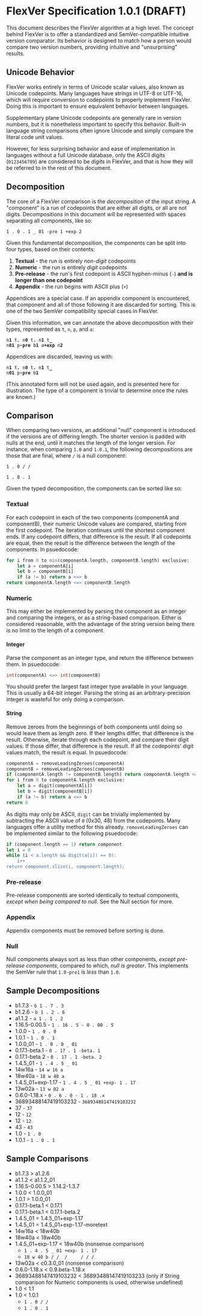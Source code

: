 # FlexVer Specification 1.0.1 (DRAFT)

This document describes the FlexVer algorithm at a high level. The concept behind FlexVer is to
offer a standardized and SemVer-compatible intuitive version comparator. Its behavior is designed
to match how a person would compare two version numbers, providing intuitive and "unsurprising"
results.

## Unicode Behavior
FlexVer works entirely in terms of Unicode scalar values, also known as Unicode codepoints. Many
languages have strings in UTF-8 or UTF-16, which will require conversion to codepoints to properly
implement FlexVer. Doing this is important to ensure equivalent behavior between languages.

Supplementary plane Unicode codepoints are generally rare in version numbers, but it is nonetheless
important to specify this behavior. Built-in language string comparisons often ignore Unicode and
simply compare the literal code unit values.

However, for less surprising behavior and ease of implementation in languages without a full Unicode
database, only the ASCII digits (`0123456789`) are considered to be *digits* in FlexVer, and that is
how they will be referred to in the rest of this document.

## Decomposition
The core of a FlexVer comparison is the *decomposition* of the input string. A "component" is a run
of codepoints that are either all digits, or all are not digits. Decompositions in this document
will be represented with spaces separating all components, like so:

`1 . 0 . 1 _ 01 -pre 1 +exp 2`

Given this fundamental decomposition, the components can be split into four types, based on their
contents:

1. **Textual** - the run is entirely *non-digit* codepoints
2. **Numeric** - the run is entirely *digit* codepoints
3. **Pre-release** - the run's first codepoint is ASCII hyphen-minus (`-`) **and is longer than one codepoint**
4. **Appendix** - the run begins with ASCII plus (`+`)

Appendices are a special case. If an appendix component is encountered, that component and all of
those following it are discarded for sorting. This is one of the two SemVer compatibility special
cases in FlexVer.

Given this information, we can annotate the above decomposition with their types, represented as
`t`, `n`, `p`, and `a`:

<code>n<b>1</b> t<b>.</b> n<b>0</b> t<b>.</b> n<b>1</b> t<b>_</b> n<b>01</b> p<b>-pre</b> b<b>1</b> a<b>+exp</b> n<b>2</b></code>

Appendices are discarded, leaving us with:

<code>n<b>1</b> t<b>.</b> n<b>0</b> t<b>.</b> n<b>1</b> t<b>_</b> n<b>01</b> p<b>-pre</b> b<b>1</b></code>

(This annotated form will not be used again, and is presented here for illustration. The type of a
component is trivial to determine once the rules are known.)

## Comparison
When comparing two versions, an additional "null" component is introduced if the versions are of
differing length. The shorter version is padded with nulls at the end, until it matches the length
of the longer version. For instance, when comparing `1.0` and `1.0.1`, the following decompositions
are those that are final, where `/` is a null component:

`1 . 0 / /`

`1 . 0 . 1`

Given the typed decomposition, the components can be sorted like so:

### Textual
For each codepoint in each of the two components (componentA and componentB), their numeric Unicode
values are compared, starting from the first codepoint. The iteration continues until the shortest
component ends. If any codepoint differs, that difference is the result. If all codepoints are
equal, then the result is the difference between the length of the components. In psuedocode:

```raku
for i from 0 to min(componentA.length, componentB.length) exclusive:
	let a = componentA[i]
	let b = componentB[i]
	if (a != b) return a <=> b
return componentA.length <=> componentB.length
```

### Numeric
This may either be implemented by parsing the component as an integer and comparing the integers,
or as a string-based comparison. Either is considered reasonable, with the advantage of the string
version being there is no limit to the length of a component.

#### Integer
Parse the component as an integer type, and return the difference between them. In psuedocode:

```raku
int(componentA) <=> int(componentB)
```

You should prefer the largest fast integer type available in your language. This is usually a 64-bit
integer. Parsing the string as an arbitrary-precision integer is wasteful for only doing a
comparison.

#### String
Remove zeroes from the beginnings of both components until doing so would leave them as length
zero. If their lengths differ, that difference is the result. Otherwise, iterate through each
codepoint, and compare their digit values. If those differ, that difference is the result. If all
the codepoints' digit values match, the result is equal. In psuedocode:

```raku
componentA = removeLeadingZeroes(componentA)
componentB = removeLeadingZeroes(componentB)
if (componentA.length != componentB.length) return componentA.length <=> componentB.length
for i from 0 to componentA.length exclusive:
	let a = digit(componentA[i])
	let b = digit(componentB[i])
	if (a != b) return a <=> b
return 0
```

As digits may only be ASCII, `digit` can be trivially implemented by subtracting the ASCII value of
`0` (0x30, 48) from the codepoints. Many languages offer a utility method for this already.
`removeLeadingZeroes` can be implemented similar to the following psuedocode:

```raku
if (component.length == 1) return component
let i = 0
while (i < a.length && digit(a[i]) == 0):
	i++
return component.slice(i, component.length);
```

### Pre-release
Pre-release components are sorted identically to textual components, *except when being compared to
null*. See the Null section for more.

### Appendix
Appendix components must be removed before sorting is done.

### Null
Null components always sort as less than other components, *except pre-release components*, compared
to which, *null is greater*. This implements the SemVer rule that `1.0-pre1` is *less* than `1.0`.

## Sample Decompositions

* b1.7.3 - `b 1 . 7 . 3`
* b1.2.6 - `b 1 . 2 . 6`
* a1.1.2 - `a 1 . 1 . 2`
* 1.16.5-0.00.5 - `1 . 16 . 5 - 0 . 00 . 5`
* 1.0.0 - `1 . 0 . 0`
* 1.0.1 - `1 . 0 . 1`
* 1.0.0_01 - `1 . 0 . 0 _ 01`
* 0.17.1-beta.1 - `0 . 17 . 1 -beta. 1`
* 0.17.1-beta.2 - `0 . 17 . 1 -beta. 2`
* 1.4.5_01 - `1 . 4 . 5 _ 01`
* 14w16a - `14 w 16 a`
* 18w40a - `18 w 40 a`
* 1.4.5_01+exp-1.17 - `1 . 4 . 5 _ 01 +exp- 1 . 17`
* 13w02a - `13 w 02 a`
* 0.6.0-1.18.x - `0 . 6 . 0 - 1 . 18 .x`
* 36893488147419103232 - `36893488147419103232`
* 37 - `37`
* 12 - `12`
* 12 - `12`
* 43 - `43`
* 1.0 - `1 . 0`
* 1.0.1 - `1 . 0 . 1`

## Sample Comparisons

* b1.7.3 > a1.2.6
* a1.1.2 < a1.1.2_01
* 1.16.5-0.00.5 > 1.14.2-1.3.7
* 1.0.0 < 1.0.0_01
* 1.0.1 > 1.0.0_01
* 0.17.1-beta.1 < 0.17.1
* 0.17.1-beta.1 < 0.17.1-beta.2
* 1.4.5_01 = 1.4.5_01+exp-1.17
* 1.4.5_01 = 1.4.5_01+exp-1.17-moretext
* 14w16a < 18w40b
* 18w40a < 18w40b
* 1.4.5_01+exp-1.17 < 18w40b (nonsense comparison)
  * `1 . 4 . 5 _ 01 +exp- 1 . 17`
  * `18 w 40 b / /  /     / / / `
* 13w02a < c0.3.0_01 (nonsense comparison)
* 0.6.0-1.18.x < 0.9.beta-1.18.x
* 36893488147419103232 < 36893488147419103233 (only if String comparison for Numeric components is used, otherwise undefined)
* 1.0 < 1.1
* 1.0 < 1.0.1
  * `1 . 0 / /`
  * `1 . 0 . 1`
